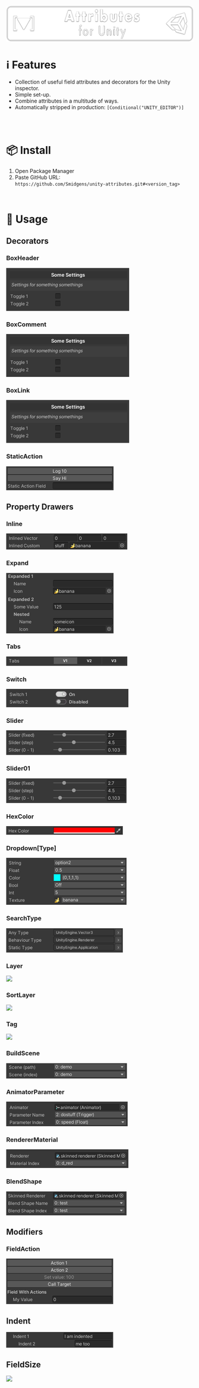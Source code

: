 ![](/.github/.banner.png?raw=true "")

<!--
snippets


<details>
  <summary>
    ⌨️ Code
  </summary>
  

</details>

-->


# ℹ️ Features

* Collection of useful field attributes and decorators for the Unity inspector.
* Simple set-up.
* Combine attributes in a multitude of ways.
* Automatically stripped in production: `[Conditional("UNITY_EDITOR")]`

<br/>

<br/>

# 📦 Install

1. Open Package Manager
2. Paste GitHub URL:\
`https://github.com/Smidgens/unity-attributes.git#<version_tag>`


<br/>

# 🚀 Usage

<!--======================================================-->
## Decorators
<!--======================================================-->


<!--======================================================-->

### BoxHeader

<img src="/.github/preview/decorators.png" />


<!--======================================================-->

<!--======================================================-->

### BoxComment

<img src="/.github/preview/decorators.png" />


<!--======================================================-->

<!--======================================================-->

### BoxLink

<img src="/.github/preview/decorators.png" />

<!--======================================================-->

<!--======================================================-->

### StaticAction

<img src="/.github/preview/staticaction.png" />


<!--======================================================-->


<!--======================================================-->
<br/>
<!--======================================================-->


<!--======================================================-->
## Property Drawers
<!--======================================================-->


### Inline

<img src="/.github/preview/inlined.png" />


<!--======================================================-->

<!--======================================================-->

### Expand

<img src="/.github/preview/expand.png" />


<!--======================================================-->



<!--======================================================-->


### Tabs

<img src="/.github/preview/tabs.png" />


<!--======================================================-->

<!--======================================================-->

### Switch

<img src="/.github/preview/switch.png" />


<!--======================================================-->

<!--======================================================-->

### Slider

<img src="/.github/preview/sliders.png" />


<!--======================================================-->

<!--======================================================-->

### Slider01

<img src="/.github/preview/sliders.png" />


<!--======================================================-->

<!--======================================================-->


### HexColor

<img src="/.github/preview/hexcolor.png" />


<!--======================================================-->

<!--======================================================-->

### Dropdown[Type]

<img src="/.github/preview/options.png" />


<!--======================================================-->

<!--======================================================-->


### SearchType

<img src="/.github/preview/assemblytype.png" />


<!--======================================================-->

<!--======================================================-->


### Layer

<img src="/.github/preview/layers.png" />


<!--======================================================-->

<!--======================================================-->


### SortLayer

<img src="/.github/preview/layers.png" />


<!--======================================================-->

<!--======================================================-->

### Tag

<img src="/.github/preview/layers.png" />


<!--======================================================-->

<!--======================================================-->

### BuildScene

<img src="/.github/preview/buildscene.png" />


<!--======================================================-->

<!--======================================================-->



### AnimatorParameter

<img src="/.github/preview/animatorparameter.png" />


<!--======================================================-->

<!--======================================================-->


### RendererMaterial

<img src="/.github/preview/renderermaterial.png" />


<!--======================================================-->

<!--======================================================-->

### BlendShape

<img src="/.github/preview/blendshape.png" />

<!--======================================================-->


<!--======================================================-->
<br/>
<!--======================================================-->


<!--======================================================-->
## Modifiers
<!--======================================================-->


### FieldAction

<img src="/.github/preview/fieldaction.png" />

<!--======================================================-->

<!--======================================================-->

## Indent

<img src="/.github/preview/indent.png" />


<!--======================================================-->

## FieldSize

<img src="/.github/preview/fieldsize.png" />


<!--======================================================-->





